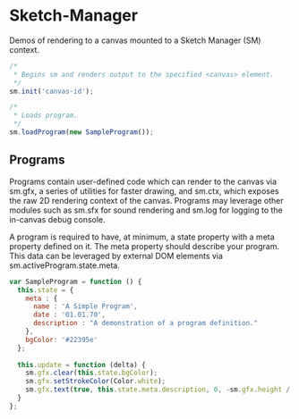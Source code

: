 # Sketch-Manager 

Demos of rendering to a canvas mounted to a Sketch Manager (SM) context.

```JavaScript
/*
 * Begins sm and renders output to the specified <canvas> element.
 */
sm.init('canvas-id'); 

/*
 * Loads program.
 */
sm.loadProgram(new SampleProgram());
```

## Programs
Programs contain user-defined code which can render to the canvas via sm.gfx, a series of utilities
for faster drawing, and sm.ctx, which exposes the raw 2D rendering context of the canvas. Programs may leverage
other modules such as sm.sfx for sound rendering and sm.log for logging to the in-canvas debug console.

A program is required to have, at minimum, a state property with a meta property defined on it. 
The meta property should describe your program. This data can be leveraged by external DOM elements
via sm.activeProgram.state.meta. 

```JavaScript
var SampleProgram = function () {
  this.state = {
    meta : {
      name : 'A Simple Program',
      date : '01.01.70',
      description : "A demonstration of a program definition."
    },
    bgColor: '#22395e'
  };
  
  this.update = function (delta) {
    sm.gfx.clear(this.state.bgColor);
    sm.gfx.setStrokeColor(Color.white);
    sm.gfx.text(true, this.state.meta.description, 0, -sm.gfx.height / 2.5 + 24, 12, 'Arial');
  }
};

```


